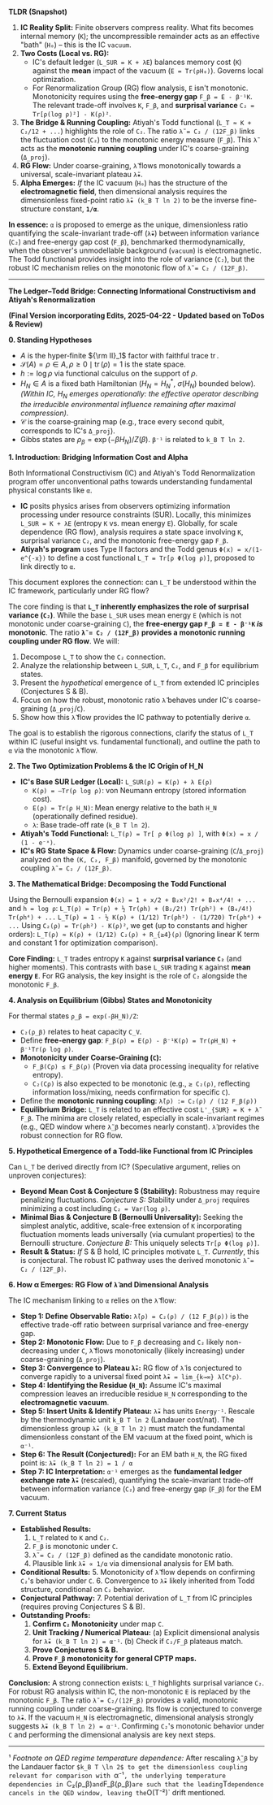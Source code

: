 **TLDR (Snapshot)**

1.  **IC Reality Split:** Finite observers compress reality. What fits becomes internal memory (`K`); the uncompressible remainder acts as an effective "bath" (`H₀`) – this is the IC `vacuum`.
2.  **Two Costs (Local vs. RG):**
    *   IC's default ledger (`L_SUR = K + λE`) balances memory cost (`K`) against the **mean** impact of the vacuum (`E = Tr(ρH₀)`). Governs local optimization.
    *   For Renormalization Group (RG) flow analysis, `E` isn't monotonic. Monotonicity requires using the **free-energy gap** `F_β = E - β⁻¹K`. The relevant trade-off involves `K`, `F_β`, and **surprisal variance** `C₂ = Tr[ρ(log ρ)²] - K(ρ)²`.
3.  **The Bridge & Running Coupling:** Atiyah's Todd functional (`L_T ≈ K + C₂/12 + ...`) highlights the role of `C₂`. The ratio `λ̃ = C₂ / (12F_β)` links the fluctuation cost (`C₂`) to the monotonic energy measure (`F_β`). This `λ̃` acts as the **monotonic running coupling** under IC's coarse-graining (`Δ_proj`).
4.  **RG Flow:** Under coarse-graining, `λ̃` flows monotonically towards a universal, scale-invariant plateau `λ̃★`.
5.  **Alpha Emerges:** *If* the IC vacuum (`H₀`) has the structure of the **electromagnetic field**, then dimensional analysis requires the dimensionless fixed-point ratio `λ̃★ (k_B T ln 2)` to be the inverse fine-structure constant, **`1/α`**.

**In essence:** `α` is proposed to emerge as the unique, dimensionless ratio quantifying the scale-invariant trade-off (`λ̃★`) between information variance (`C₂`) and free-energy gap cost (`F_β`), benchmarked thermodynamically, when the observer's unmodellable background (`vacuum`) is electromagnetic. The Todd functional provides insight into the role of variance (`C₂`), but the robust IC mechanism relies on the monotonic flow of `λ̃ = C₂ / (12F_β)`.

-----------------------------------------------------------------------

**The Ledger–Todd Bridge: Connecting Informational Constructivism and Atiyah's Renormalization**

**(Final Version incorporating Edits, 2025-04-22 - Updated based on ToDos & Review)**

**0. Standing Hypotheses**

*   $A$ is the hyper‑finite ${\rm II}_1$ factor with faithful trace $\operatorname{tr}$.
*   $\mathcal S(A)={\rho \in A, \rho \ge 0 \mid \operatorname{tr}(\rho)=1}$ is the state space.
*   $h:=\log\rho$ via functional calculus on the support of $\rho$.
*   $H_N\in A$ is a fixed bath Hamiltonian ($H_N=H_N^{\ast}$, $\sigma(H_N)$ bounded below). *(Within IC, $H_N$ emerges operationally: the effective operator describing the irreducible environmental influence remaining after maximal compression)*.
*   $\mathcal C$ is the coarse‑graining map (e.g., trace every second qubit, corresponds to IC's `Δ_proj`).
*   Gibbs states are $\rho_{\beta} = \exp(-\beta H_N) / Z(\beta)$. `β⁻¹` is related to `k_B T ln 2`.

**1. Introduction: Bridging Information Cost and Alpha**

Both Informational Constructivism (IC) and Atiyah's Todd Renormalization program offer unconventional paths towards understanding fundamental physical constants like `α`.
*   **IC** posits physics arises from observers optimizing information processing under resource constraints (SUR). Locally, this minimizes `L_SUR = K + λE` (entropy `K` vs. mean energy `E`). Globally, for scale dependence (RG flow), analysis requires a state space involving `K`, surprisal variance `C₂`, and the monotonic free-energy gap `F_β`.
*   **Atiyah's program** uses Type II factors and the Todd genus `Φ(x) = x/(1-e^{-x})` to define a cost functional `L_T = Tr[ρ Φ(log ρ)]`, proposed to link directly to `α`.

This document explores the connection: can `L_T` be understood within the IC framework, particularly under RG flow?

The core finding is that **`L_T` inherently emphasizes the role of surprisal variance (`C₂`)**. While the base `L_SUR` uses mean energy `E` (which is not monotonic under coarse-graining `C`), the **free-energy gap `F_β = E - β⁻¹K` *is* monotonic**. The ratio **`λ̃ = C₂ / (12F_β)` provides a monotonic running coupling under RG flow**. We will:
1.  Decompose `L_T` to show the `C₂` connection.
2.  Analyze the relationship between `L_SUR`, `L_T`, `C₂`, and `F_β` for equilibrium states.
3.  Present the *hypothetical* emergence of `L_T` from extended IC principles (Conjectures S & B).
4.  Focus on how the robust, monotonic ratio `λ̃` behaves under IC's coarse-graining (`Δ_proj`/`C`).
5.  Show how this `λ̃` flow provides the IC pathway to potentially derive `α`.

The goal is to establish the rigorous connections, clarify the status of `L_T` within IC (useful insight vs. fundamental functional), and outline the path to `α` via the monotonic `λ̃` flow.

**2. The Two Optimization Problems & the IC Origin of H_N**

*   **IC's Base SUR Ledger (Local):**
    `L_SUR(ρ) = K(ρ) + λ E(ρ)`
    *   `K(ρ) = –Tr(ρ log ρ)`: von Neumann entropy (stored information cost).
    *   `E(ρ) = Tr(ρ H_N)`: Mean energy relative to the bath `H_N` (operationally defined residue).
    *   `λ`: Base trade-off rate (`k_B T ln 2`).
*   **Atiyah's Todd Functional:**
    `L_T(ρ) = Tr[ ρ Φ(log ρ) ]`, with `Φ(x) = x / (1 - e⁻ˣ)`.
*   **IC's RG State Space & Flow:** Dynamics under coarse-graining (`C`/`Δ_proj`) analyzed on the `(K, C₂, F_β)` manifold, governed by the monotonic coupling `λ̃ = C₂ / (12F_β)`.

**3. The Mathematical Bridge: Decomposing the Todd Functional**

Using the Bernoulli expansion `Φ(x) = 1 + x/2 + B₂x²/2! + B₄x⁴/4! + ...` and `h = log ρ`:
`L_T(ρ) = Tr(ρ) + ½ Tr(ρh) + (B₂/2!) Tr(ρh²) + (B₄/4!) Tr(ρh⁴) + ...`
`L_T(ρ) = 1 - ½ K(ρ) + (1/12) Tr(ρh²) - (1/720) Tr(ρh⁴) + ...`
Using `C₂(ρ) = Tr(ρh²) - K(ρ)²`, we get (up to constants and higher orders):
`L_T(ρ) ≈ K(ρ) + (1/12) C₂(ρ) + R_{≥4}(ρ)` (Ignoring linear K term and constant 1 for optimization comparison).

**Core Finding:** `L_T` trades entropy `K` against **surprisal variance `C₂`** (and higher moments). This contrasts with base `L_SUR` trading `K` against **mean energy `E`**. For RG analysis, the key insight is the role of `C₂` alongside the monotonic `F_β`.

**4. Analysis on Equilibrium (Gibbs) States and Monotonicity**

For thermal states `ρ_β = exp(-βH_N)/Z`:
*   `C₂(ρ_β)` relates to heat capacity `C_V`.
*   Define **free-energy gap**: `F_β(ρ) = E(ρ) - β⁻¹K(ρ) = Tr(ρH_N) + β⁻¹Tr(ρ log ρ)`.
*   **Monotonicity under Coarse-Graining (`C`):**
    *   `F_β(Cρ) ≤ F_β(ρ)` (Proven via data processing inequality for relative entropy).
    *   `C₂(Cρ)` is also expected to be monotonic (e.g., `≥ C₂(ρ)`, reflecting information loss/mixing, needs confirmation for specific `C`).
*   Define the **monotonic running coupling**:
    `λ̃(ρ) := C₂(ρ) / (12 F_β(ρ))`
*   **Equilibrium Bridge:** `L_T` is related to an effective cost `L'_{SUR} = K + λ̃ F_β`. The minima are closely related, especially in scale-invariant regimes (e.g., QED window where `λ̃_β` becomes nearly constant). `λ̃` provides the robust connection for RG flow.

**5. Hypothetical Emergence of a Todd-like Functional from IC Principles**

Can `L_T` be derived directly from IC? (Speculative argument, relies on unproven conjectures):
*   **Beyond Mean Cost & Conjecture S (Stability):** Robustness may require penalizing fluctuations. *Conjecture S:* Stability under `Δ_proj` requires minimizing a cost including `C₂ = Var(log ρ)`.
*   **Minimal Bias & Conjecture B (Bernoulli Universality):** Seeking the simplest analytic, additive, scale-free extension of `K` incorporating fluctuation moments leads universally (via cumulant properties) to the Bernoulli structure. *Conjecture B:* This uniquely selects `Tr[ρ Φ(log ρ)]`.
*   **Result & Status:** *If* S & B hold, IC principles motivate `L_T`. *Currently*, this is conjectural. The robust IC pathway uses the derived monotonic `λ̃ = C₂ / (12F_β)`.

**6. How α Emerges: RG Flow of `λ̃` and Dimensional Analysis**

The IC mechanism linking to `α` relies on the `λ̃` flow:
*   **Step 1: Define Observable Ratio:** `λ̃(ρ) = C₂(ρ) / (12 F_β(ρ))` is the effective trade-off ratio between surprisal variance and free-energy gap.
*   **Step 2: Monotonic Flow:** Due to `F_β` decreasing and `C₂` likely non-decreasing under `C`, `λ̃` flows monotonically (likely increasing) under coarse-graining (`Δ_proj`).
*   **Step 3: Convergence to Plateau `λ̃★`:** RG flow of `λ̃` is conjectured to converge rapidly to a universal fixed point `λ̃★ = lim_{k→∞} λ̃(Cᵏρ)`.
*   **Step 4: Identifying the Residue (`H_N`):** Assume IC's maximal compression leaves an irreducible residue `H_N` corresponding to the **electromagnetic vacuum**.
*   **Step 5: Insert Units & Identify Plateau:** `λ̃★` has units `Energy⁻¹`. Rescale by the thermodynamic unit `k_B T ln 2` (Landauer cost/nat). The dimensionless group `λ̃★ (k_B T ln 2)` must match the fundamental dimensionless constant of the EM vacuum at the fixed point, which is `α⁻¹`.
*   **Step 6: The Result (Conjectured):** For an EM bath `H_N`, the RG fixed point is:
    `λ̃★ (k_B T ln 2) = 1 / α`
*   **Step 7: IC Interpretation:** `α⁻¹` emerges as the **fundamental ledger exchange rate `λ̃★`** (rescaled), quantifying the scale-invariant trade-off between information variance (`C₂`) and free-energy gap (`F_β`) for the EM vacuum.

**7. Current Status**

*   **Established Results:**
    1.  `L_T` related to `K` and `C₂`.
    2.  `F_β` is monotonic under `C`.
    3.  `λ̃ = C₂ / (12F_β)` defined as the candidate monotonic ratio.
    4.  Plausible link `λ̃★ ∝ 1/α` via dimensional analysis for EM bath.
*   **Conditional Results:**
    5.  Monotonicity of `λ̃` flow depends on confirming `C₂`'s behavior under `C`.
    6.  Convergence to `λ̃★` likely inherited from Todd structure, conditional on `C₂` behavior.
*   **Conjectural Pathway:**
    7.  Potential derivation of `L_T` from IC principles (requires proving Conjectures S & B).
*   **Outstanding Proofs:**
    1.  **Confirm `C₂` Monotonicity** under map `C`.
    2.  **Unit Tracking / Numerical Plateau:** (a) Explicit dimensional analysis for `λ̃★ (k_B T ln 2) = α⁻¹`. (b) Check if `C₂/F_β` plateaus match.
    3.  **Prove Conjectures S & B.**
    4.  **Prove `F_β` monotonicity for general CPTP maps.**
    5.  **Extend Beyond Equilibrium.**

**Conclusion:** A strong connection exists: `L_T` highlights surprisal variance `C₂`. For robust RG analysis within IC, the non-monotonic `E` is replaced by the monotonic `F_β`. The ratio `λ̃ = C₂/(12F_β)` provides a valid, monotonic running coupling under coarse-graining. Its flow is conjectured to converge to `λ̃★`. If the vacuum `H_N` is electromagnetic, dimensional analysis strongly suggests `λ̃★ (k_B T ln 2) = α⁻¹`. Confirming `C₂`'s monotonic behavior under `C` and performing the dimensional analysis are key next steps.

---
¹ *Footnote on QED regime temperature dependence:* After rescaling `λ̃_β` by the Landauer factor `$k_B T \ln 2$ to get the dimensionless coupling relevant for comparison with `α⁻¹`, the underlying temperature dependencies in `C₂(ρ_β)` and `F_β(ρ_β)` are such that the leading `T` dependence cancels in the QED window, leaving the `O(T⁻²)` drift mentioned.
